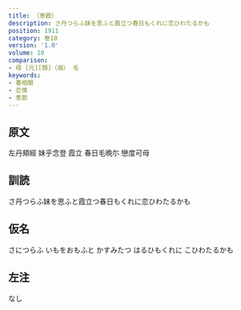 ```yaml
---
title: （寄霞）
description: さ丹つらふ妹を思ふと霞立つ春日もくれに恋ひわたるかも
position: 1911
category: 巻10
version: '1.0'
volume: 10
comparison:
- 母 [元][類]（塙） 毛
keywords:
- 春相聞
- 恋情
- 季節
---
```


## 原文

左丹頬經 妹乎念登 霞立 春日毛晩尓 戀度可母

## 訓読

さ丹つらふ妹を思ふと霞立つ春日もくれに恋ひわたるかも

## 仮名

さにつらふ いもをおもふと かすみたつ はるひもくれに こひわたるかも

## 左注

なし
